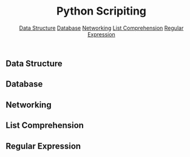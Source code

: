 <body>
  <header>
    <h1>Python Scripiting</h1>
    <nav>
      <a href="#DS">Data Structure</a>
      <a href="#DB">Database</a>
      <a href="#Net">Networking</a>
      <a href="#lcomp">List Comprehension</a>
      <a href="#re">Regular Expression</a>
    </nav>
  </header>
  <main>
    <article>
      <h2 id="DS">Data Structure</h2>
    </article>
    <article>
      <h2 id="DB">Database</h2>
    </article>
    <article>
      <h2 id="Net">Networking</h2>
    </article>
    <article>
      <h2 id="lcomp">List Comprehension</h2>
    </article>
    <article>
      <h2 id="lcomp">Regular Expression</h2>
    </article>
  </main>
</body>

